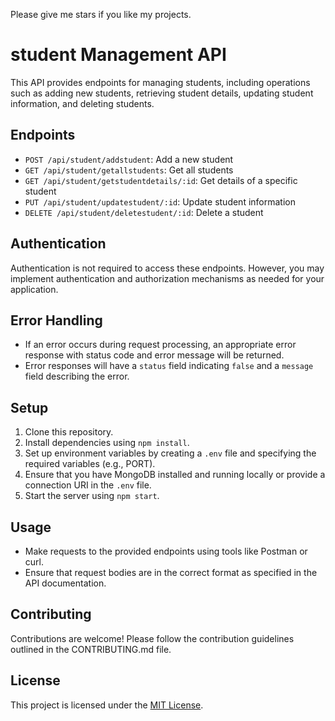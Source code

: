 Please give me stars if you like my projects.

# student Management API

This API provides endpoints for managing students, including operations such as adding new students, retrieving student details, updating student information, and deleting students.

## Endpoints

- `POST /api/student/addstudent`: Add a new student
- `GET /api/student/getallstudents`: Get all students
- `GET /api/student/getstudentdetails/:id`: Get details of a specific student
- `PUT /api/student/updatestudent/:id`: Update student information
- `DELETE /api/student/deletestudent/:id`: Delete a student

## Authentication

Authentication is not required to access these endpoints. However, you may implement authentication and authorization mechanisms as needed for your application.

## Error Handling

- If an error occurs during request processing, an appropriate error response with status code and error message will be returned.
- Error responses will have a `status` field indicating `false` and a `message` field describing the error.

## Setup

1. Clone this repository.
2. Install dependencies using `npm install`.
3. Set up environment variables by creating a `.env` file and specifying the required variables (e.g., PORT).
4. Ensure that you have MongoDB installed and running locally or provide a connection URI in the `.env` file.
5. Start the server using `npm start`.

## Usage

- Make requests to the provided endpoints using tools like Postman or curl.
- Ensure that request bodies are in the correct format as specified in the API documentation.

## Contributing

Contributions are welcome! Please follow the contribution guidelines outlined in the CONTRIBUTING.md file.

## License

This project is licensed under the [MIT License](LICENSE).
